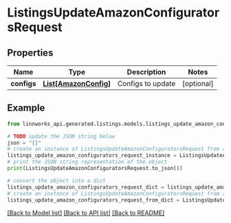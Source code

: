 # ListingsUpdateAmazonConfiguratorsRequest


## Properties

Name | Type | Description | Notes
------------ | ------------- | ------------- | -------------
**configs** | [**List[AmazonConfig]**](AmazonConfig.md) | Configs to update | [optional] 

## Example

```python
from linnworks_api.generated.listings.models.listings_update_amazon_configurators_request import ListingsUpdateAmazonConfiguratorsRequest

# TODO update the JSON string below
json = "{}"
# create an instance of ListingsUpdateAmazonConfiguratorsRequest from a JSON string
listings_update_amazon_configurators_request_instance = ListingsUpdateAmazonConfiguratorsRequest.from_json(json)
# print the JSON string representation of the object
print(ListingsUpdateAmazonConfiguratorsRequest.to_json())

# convert the object into a dict
listings_update_amazon_configurators_request_dict = listings_update_amazon_configurators_request_instance.to_dict()
# create an instance of ListingsUpdateAmazonConfiguratorsRequest from a dict
listings_update_amazon_configurators_request_from_dict = ListingsUpdateAmazonConfiguratorsRequest.from_dict(listings_update_amazon_configurators_request_dict)
```
[[Back to Model list]](../README.md#documentation-for-models) [[Back to API list]](../README.md#documentation-for-api-endpoints) [[Back to README]](../README.md)


